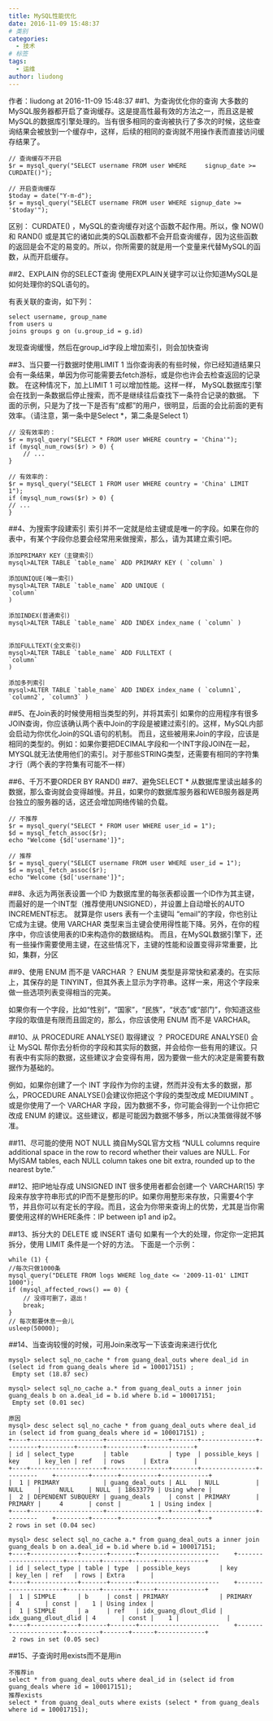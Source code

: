 ```yaml
---
title: MySQL性能优化
date: 2016-11-09 15:48:37
# 类别
categories:
  - 技术
# 标签
tags:
  - 运维
author: liudong
---
```

作者：liudong at 2016-11-09 15:48:37
##1、为查询优化你的查询
大多数的MySQL服务器都开启了查询缓存。这是提高性最有效的方法之一，而且这是被MySQL的数据库引擎处理的。当有很多相同的查询被执行了多次的时候，这些查询结果会被放到一个缓存中，这样，后续的相同的查询就不用操作表而直接访问缓存结果了。

```
// 查询缓存不开启
$r = mysql_query("SELECT username FROM user WHERE     signup_date >= CURDATE()");

// 开启查询缓存
$today = date("Y-m-d");
$r = mysql_query("SELECT username FROM user WHERE signup_date >= '$today'");
```
<!--more-->
区别： CURDATE() ，MySQL的查询缓存对这个函数不起作用。所以，像 NOW() 和 RAND() 或是其它的诸如此类的SQL函数都不会开启查询缓存，因为这些函数的返回是会不定的易变的。所以，你所需要的就是用一个变量来代替MySQL的函数，从而开启缓存。

##2、EXPLAIN 你的SELECT查询
使用EXPLAIN关键字可以让你知道MySQL是如何处理你的SQL语句的。

有表关联的查询，如下列：
```
select username, group_name
from users u
joins groups g on (u.group_id = g.id)
```
发现查询缓慢，然后在group_id字段上增加索引，则会加快查询

##3、当只要一行数据时使用LIMIT 1
当你查询表的有些时候，你已经知道结果只会有一条结果，单因为你可能需要去fetch游标，或是你也许会去检查返回的记录数。
在这种情况下，加上LIMIT 1 可以增加性能。这样一样， MySQL数据库引擎会在找到一条数据后停止搜索，而不是继续往后查找下一条符合记录的数据。
下面的示例，只是为了找一下是否有“成都”的用户，很明显，后面的会比前面的更有效率。（请注意，第一条中是Select *，第二条是Select 1）
```
// 没有效率的：
$r = mysql_query("SELECT * FROM user WHERE country = 'China'");
if (mysql_num_rows($r) > 0) {
    // ...
}

// 有效率的：
$r = mysql_query("SELECT 1 FROM user WHERE country = 'China' LIMIT 1");
if (mysql_num_rows($r) > 0) {
// ...
}
```

##4、为搜索字段建索引
索引并不一定就是给主键或是唯一的字段。如果在你的表中，有某个字段你总要会经常用来做搜索，那么，请为其建立索引吧。
```
添加PRIMARY KEY（主键索引）
mysql>ALTER TABLE `table_name` ADD PRIMARY KEY ( `column` )

添加UNIQUE(唯一索引)
mysql>ALTER TABLE `table_name` ADD UNIQUE (
`column`
)

添加INDEX(普通索引)
mysql>ALTER TABLE `table_name` ADD INDEX index_name ( `column` )


添加FULLTEXT(全文索引)
mysql>ALTER TABLE `table_name` ADD FULLTEXT (
`column`
)

添加多列索引
mysql>ALTER TABLE `table_name` ADD INDEX index_name ( `column1`, `column2`, `column3` )
```
##5、在Join表的时候使用相当类型的列，并将其索引
如果你的应用程序有很多JOIN查询，你应该确认两个表中Join的字段是被建过索引的。这样，MySQL内部会启动为你优化Join的SQL语句的机制。
而且，这些被用来Join的字段，应该是相同的类型的。例如：如果你要把DECIMAL字段和一个INT字段JOIN在一起，MYSQL就无法使用他们的索引。对于那些STRING类型，还需要有相同的字符集才行（两个表的字符集有可能不一样）

##6、千万不要ORDER BY RAND()
##7、避免SELECT *
从数据库里读出越多的数据，那么查询就会变得越慢。并且，如果你的数据库服务器和WEB服务器是两台独立的服务器的话，这还会增加网络传输的负载。
```
// 不推荐
$r = mysql_query("SELECT * FROM user WHERE user_id = 1");
$d = mysql_fetch_assoc($r);
echo "Welcome {$d['username']}";

// 推荐
$r = mysql_query("SELECT username FROM user WHERE user_id = 1");
$d = mysql_fetch_assoc($r);
echo "Welcome {$d['username']}";
```
##8、永远为两张表设置一个ID
为数据库里的每张表都设置一个ID作为其主键，而最好的是一个INT型（推荐使用UNSIGNED），并设置上自动增长的AUTO INCREMENT标志。
就算是你 users 表有一个主键叫 “email”的字段，你也别让它成为主键。使用 VARCHAR 类型来当主键会使用得性能下降。另外，在你的程序中，你应该使用表的ID来构造你的数据结构。
而且，在MySQL数据引擎下，还有一些操作需要使用主键，在这些情况下，主键的性能和设置变得非常重要，比如，集群，分区

##9、使用 ENUM 而不是 VARCHAR ？
ENUM 类型是非常快和紧凑的。在实际上，其保存的是 TINYINT，但其外表上显示为字符串。这样一来，用这个字段来做一些选项列表变得相当的完美。

如果你有一个字段，比如“性别”，“国家”，“民族”，“状态”或“部门”，你知道这些字段的取值是有限而且固定的，那么，你应该使用 ENUM 而不是 VARCHAR。

##10、从 PROCEDURE ANALYSE() 取得建议 ？
PROCEDURE ANALYSE() 会让 MySQL 帮你去分析你的字段和其实际的数据，并会给你一些有用的建议。只有表中有实际的数据，这些建议才会变得有用，因为要做一些大的决定是需要有数据作为基础的。

例如，如果你创建了一个 INT 字段作为你的主键，然而并没有太多的数据，那么，PROCEDURE ANALYSE()会建议你把这个字段的类型改成 MEDIUMINT 。或是你使用了一个 VARCHAR 字段，因为数据不多，你可能会得到一个让你把它改成 ENUM 的建议。这些建议，都是可能因为数据不够多，所以决策做得就不够准。

##11、尽可能的使用 NOT NULL
摘自MySQL官方文档
“NULL columns require additional space in the row to record whether their values are NULL. For MyISAM tables, each NULL column takes one bit extra, rounded up to the nearest byte.”

##12、把IP地址存成 UNSIGNED INT
很多使用者都会创建一个 VARCHAR(15) 字段来存放字符串形式的IP而不是整形的IP。如果你用整形来存放，只需要4个字节，并且你可以有定长的字段。而且，这会为你带来查询上的优势，尤其是当你需要使用这样的WHERE条件：IP between ip1 and ip2。

##13、拆分大的 DELETE 或 INSERT 语句
如果有一个大的处理，你定你一定把其拆分，使用 LIMIT 条件是一个好的方法。
下面是一个示例：
```
while (1) {
//每次只做1000条
mysql_query("DELETE FROM logs WHERE log_date <= '2009-11-01' LIMIT 1000");
if (mysql_affected_rows() == 0) {
    // 没得可删了，退出！
    break;
}
// 每次都要休息一会儿
usleep(50000);
```
##14、当查询较慢的时候，可用Join来改写一下该查询来进行优化
```
mysql> select sql_no_cache * from guang_deal_outs where deal_id in (select id from guang_deals where id = 100017151) ;
 Empty set (18.87 sec)

mysql> select sql_no_cache a.* from guang_deal_outs a inner join guang_deals b on a.deal_id = b.id where b.id = 100017151;
 Empty set (0.01 sec)

原因
mysql> desc select sql_no_cache * from guang_deal_outs where deal_id in (select id from guang_deals where id = 100017151) ;
+----+--------------------+-----------------+-------+---------------+---------+---------+-------+----------+-------------+
| id | select_type        | table           | type  | possible_keys | key     | key_len | ref   | rows     | Extra       |
+----+--------------------+-----------------+-------+---------------+---------    +---------+-------+----------+-------------+
|  1 | PRIMARY            | guang_deal_outs | ALL   | NULL          | NULL    |     NULL    | NULL  | 18633779 | Using where |
|  2 | DEPENDENT SUBQUERY | guang_deals     | const | PRIMARY       | PRIMARY |     4       | const |        1 | Using index |
+----+--------------------+-----------------+-------+---------------+---------    +---------+-------+----------+-------------+
2 rows in set (0.04 sec)

mysql> desc select sql_no_cache a.* from guang_deal_outs a inner join guang_deals b on a.deal_id = b.id where b.id = 100017151;
+----+-------------+-------+-------+----------------------    +----------------------+---------+-------+------+-------------+
| id | select_type | table | type  | possible_keys        | key                      | key_len | ref   | rows | Extra       |
+----+-------------+-------+-------+----------------------    +----------------------+---------+-------+------+-------------+
|  1 | SIMPLE      | b     | const | PRIMARY              | PRIMARY                  | 4       | const |    1 | Using index |
|  1 | SIMPLE      | a     | ref   | idx_guang_dlout_dlid |     idx_guang_dlout_dlid | 4       | const |    1 |             |
+----+-------------+-------+-------+----------------------    +----------------------+---------+-------+------+-------------+
 2 rows in set (0.05 sec)
```
##15、子查询时用exists而不是用in
```
不推荐in
select * from guang_deal_outs where deal_id in (select id from guang_deals where id = 100017151);
推荐exists
select * from guang_deal_outs where exists (select * from guang_deals where id = 100017151);
```